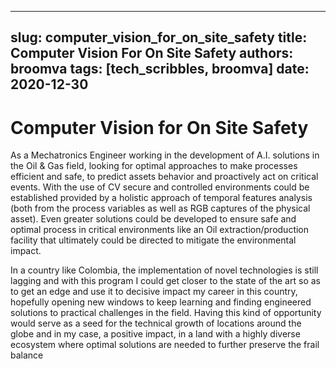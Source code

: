 
---
slug: computer_vision_for_on_site_safety
title: Computer Vision For On Site Safety
authors: broomva
tags: [tech_scribbles, broomva]
date: 2020-12-30
---

# Computer Vision for On Site Safety

As a Mechatronics Engineer working in the development of A.I. solutions in the Oil & Gas field, looking for optimal approaches to make processes efficient and safe, to predict assets behavior and proactively act on critical events. With the use of CV secure and controlled environments could be established provided by a holistic approach of temporal features analysis (both from the process variables as well as RGB captures of the physical asset). Even greater solutions could be developed to ensure safe and optimal process in critical environments like an Oil extraction/production facility that ultimately could be directed to mitigate the environmental impact.

In a country like Colombia, the implementation of novel technologies is still lagging and with this program I could get closer to the state of the art so as to get an edge and use it to decisive impact my career in this country, hopefully opening new windows to keep learning and finding engineered solutions to practical challenges in the field. Having this kind of opportunity would serve as a seed for the technical growth of locations around the globe and in my case, a positive impact, in a land with a highly diverse ecosystem where optimal solutions are needed to further preserve the frail balance